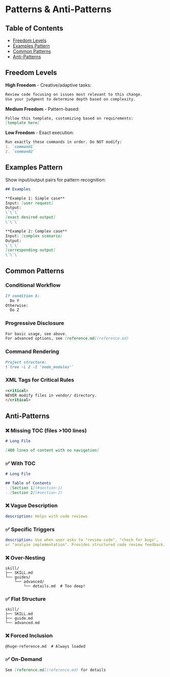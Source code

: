 # Patterns & Anti-Patterns

## Table of Contents
- [Freedom Levels](#freedom-levels)
- [Examples Pattern](#examples-pattern)
- [Common Patterns](#common-patterns)
- [Anti-Patterns](#anti-patterns)

## Freedom Levels

**High Freedom** - Creative/adaptive tasks:
```markdown
Review code focusing on issues most relevant to this change.
Use your judgment to determine depth based on complexity.
```

**Medium Freedom** - Pattern-based:
```markdown
Follow this template, customizing based on requirements:
[template here]
```

**Low Freedom** - Exact execution:
```markdown
Run exactly these commands in order. Do NOT modify:
1. `command1`
2. `command2`
```

## Examples Pattern

Show input/output pairs for pattern recognition:

```markdown
## Examples

**Example 1: Simple case**
Input: [user request]
Output:
\`\`\`
[exact desired output]
\`\`\`

**Example 2: Complex case**
Input: [complex scenario]
Output:
\`\`\`
[corresponding output]
\`\`\`
```

## Common Patterns

### Conditional Workflow
```markdown
If condition X:
  Do Y
Otherwise:
  Do Z
```

### Progressive Disclosure
```markdown
For basic usage, see above.
For advanced options, see [reference.md](reference.md)
```

### Command Rendering
```markdown
Project structure:
!`tree -L 2 -I 'node_modules'`
```

### XML Tags for Critical Rules
```markdown
<critical>
NEVER modify files in vendor/ directory.
</critical>
```

## Anti-Patterns

### ❌ Missing TOC (files >100 lines)
```markdown
# Long File

[400 lines of content with no navigation]
```

### ✅ With TOC
```markdown
# Long File

## Table of Contents
- [Section 1](#section-1)
- [Section 2](#section-2)
```

### ❌ Vague Description
```yaml
description: Helps with code reviews
```

### ✅ Specific Triggers
```yaml
description: Use when user asks to "review code", "check for bugs",
or "analyze implementation". Provides structured code review feedback.
```

### ❌ Over-Nesting
```
skill/
├── SKILL.md
└── guides/
    └── advanced/
        └── details.md  # Too deep!
```

### ✅ Flat Structure
```
skill/
├── SKILL.md
├── guide.md
└── advanced.md
```

### ❌ Forced Inclusion
```markdown
@huge-reference.md  # Always loaded
```

### ✅ On-Demand
```markdown
See [reference.md](reference.md) for details
```
